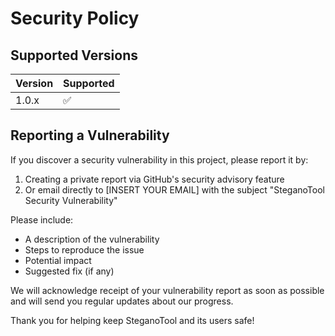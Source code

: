 # Security Policy

## Supported Versions

| Version | Supported          |
| ------- | ------------------ |
| 1.0.x   | :white_check_mark: |

## Reporting a Vulnerability

If you discover a security vulnerability in this project, please report it by:

1. Creating a private report via GitHub's security advisory feature
2. Or email directly to [INSERT YOUR EMAIL] with the subject "SteganoTool Security Vulnerability"

Please include:
- A description of the vulnerability
- Steps to reproduce the issue
- Potential impact
- Suggested fix (if any)

We will acknowledge receipt of your vulnerability report as soon as possible and will send you regular updates about our progress.

Thank you for helping keep SteganoTool and its users safe! 
